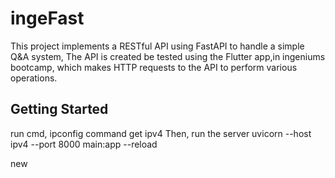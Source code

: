 # ingeFast
This project implements a RESTful API using FastAPI to handle a simple Q&A system, The API is created be tested using the Flutter app,in ingeniums bootcamp, which makes HTTP requests to the API to perform various operations.

## Getting Started

run cmd, ipconfig command
get ipv4 
Then, run the server 
uvicorn --host ipv4 --port 8000 main:app --reload

new


